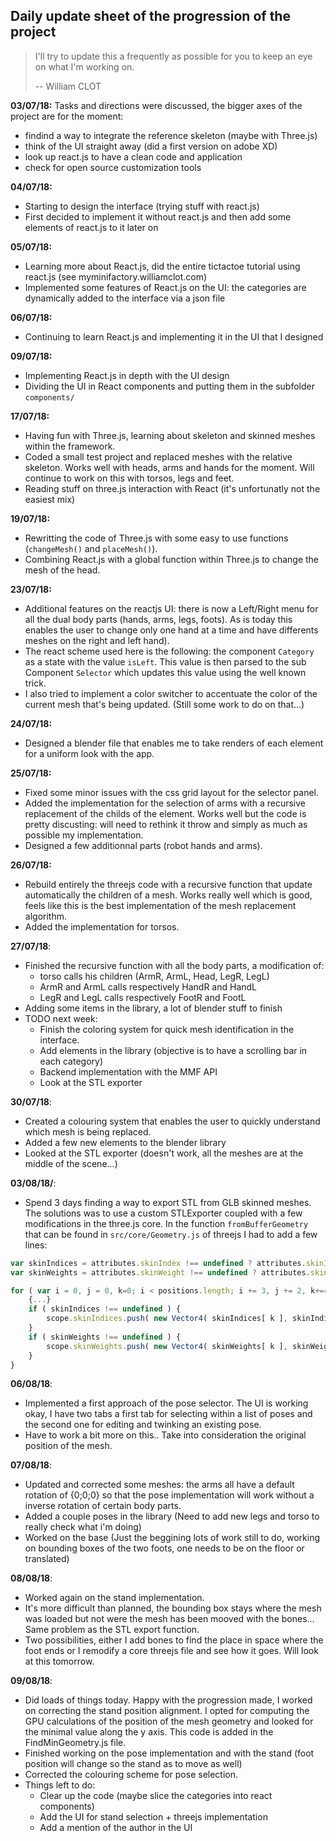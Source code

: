 ## Daily update sheet of the progression of the project

> I'll try to update this a frequently as possible for you to keep an eye on what I'm working on.
>
> -- William CLOT


**03/07/18:**
Tasks and directions were discussed, the bigger axes of the project are for the moment:

- findind a way to integrate the reference skeleton (maybe with Three.js)
- think of the UI straight away (did a first version on adobe XD)
- look up react.js to have a clean code and application
- check for open source customization tools

**04/07/18:**

- Starting to design the interface (trying stuff with react.js)
- First decided to implement it without react.js and then add some elements of react.js to it later on

**05/07/18:**

- Learning more about React.js, did the entire tictactoe tutorial using react.js (see myminifactory.williamclot.com)
- Implemented some features of React.js on the UI: the categories are dynamically added to the interface via a json file


**06/07/18:**

- Continuing to learn React.js and implementing it in the UI that I designed

**09/07/18:**

- Implementing React.js in depth with the UI design
- Dividing the UI in React components and putting them in the subfolder `components/`

**17/07/18:**

- Having fun with Three.js, learning about skeleton and skinned meshes within the framework. 
- Coded a small test project and replaced meshes with the relative skeleton. Works well with heads, arms and hands for the moment. Will continue to work on this with torsos, legs and feet.
- Reading stuff on three.js interaction with React (it's unfortunatly not the easiest mix)

**19/07/18:**

- Rewritting the code of Three.js with some easy to use functions (`changeMesh()` and `placeMesh()`).
- Combining React.js with a global function within Three.js to change the mesh of the head.

**23/07/18:**

- Additional features on the reactjs UI: there is now a Left/Right menu for all the dual body parts (hands, arms, legs, foots). As is today this enables the user to change only one hand at a time and have differents meshes on the right and left hand).
- The react scheme used here is the following: the component `Category` as a state with the value `isLeft`. This value is then parsed to the sub Component `Selector` which updates this value using the well known trick. 
- I also tried to implement a color switcher to accentuate the color of the current mesh that's being updated. (Still some work to do on that...)
  
**24/07/18:**

- Designed a blender file that enables me to take renders of each element for a uniform look with the app.

**25/07/18:**

- Fixed some minor issues with the css grid layout for the selector panel.
- Added the implementation for the selection of arms with a recursive replacement of the childs of the element. Works well but the code is pretty discusting: will need to rethink it throw and simply as much as possible my implementation.
- Designed a few additionnal parts (robot hands and arms).

**26/07/18:**

- Rebuild entirely the threejs code with a recursive function that update automatically the children of a mesh. Works really well which is good, feels like this is the best implementation of the mesh replacement algorithm.
- Added the implementation for torsos.

**27/07/18**:

- Finished the recursive function with all the body parts, a modification of:
    - torso calls his children (ArmR, ArmL, Head, LegR, LegL)
    - ArmR and ArmL calls respectively HandR and HandL
    - LegR and LegL calls respectively FootR and FootL
- Adding some items in the library, a lot of blender stuff to finish
- TODO next week:
    - Finish the coloring system for quick mesh identification in the interface. 
    - Add elements in the library (objective is to have a scrolling bar in each category)
    - Backend implementation with the MMF API
    - Look at the STL exporter

**30/07/18**:

- Created a colouring system that enables the user to quickly understand which mesh is being replaced.
- Added a few new elements to the blender library
- Looked at the STL exporter (doesn't work, all the meshes are at the middle of the scene...)

**03/08/18/**:

- Spend 3 days finding a way to export STL from GLB skinned meshes. The solutions was to use a custom STLExporter coupled with a few modifications in the three.js core. In the function `fromBufferGeometry` that can be found in `src/core/Geometry.js` of threejs I had to add a few lines:

```js
var skinIndices = attributes.skinIndex !== undefined ? attributes.skinIndex.array : undefined;
var skinWeights = attributes.skinWeight !== undefined ? attributes.skinWeight.array : undefined;

for ( var i = 0, j = 0, k=0; i < positions.length; i += 3, j += 2, k+=4 ) {
    {...}
    if ( skinIndices !== undefined ) {
        scope.skinIndices.push( new Vector4( skinIndices[ k ], skinIndices[ k + 1 ], skinIndices[ k + 2 ], skinIndices[ k + 3 ] ) );
    }
	if ( skinWeights !== undefined ) {
		scope.skinWeights.push( new Vector4( skinWeights[ k ], skinWeights[ k + 1 ], skinWeights[ k + 2 ], skinWeights[ k + 3 ] ) );
	}
}
```

**06/08/18**:

- Implemented a first approach of the pose selector. The UI is working okay, I have two tabs a first tab for selecting within a list of poses and the second one for editing and twinking an existing pose. 
- Have to work a bit more on this.. Take into consideration the original position of the mesh.


**07/08/18**:

- Updated and corrected some meshes: the arms all have a default rotation of {0;0;0} so that the pose implementation will work without a inverse rotation of certain body parts.
- Added a couple poses in the library (Need to add new legs and torso to really check what i'm doing)
- Worked on the base (Just the beggining lots of work still to do, working on bounding boxes of the two foots, one needs to be on the floor or translated)

**08/08/18**:

- Worked again on the stand implementation. 
- It's more difficult than planned, the bounding box stays where the mesh was loaded but not were the mesh has been mooved with the bones... Same problem as the STL export function. 
- Two possibilities, either I add bones to find the place in space where the foot ends or I remodify a core threejs file and see how it goes. Will look at this tomorrow.

**09/08/18**:

- Did loads of things today. Happy with the progression made, I worked on correcting the stand position alignment. I opted for computing the GPU calculations of the position of the mesh geometry and looked for the minimal value along the y axis. This code is added in the FindMinGeometry.js file.
- Finished working on the pose implementation and with the stand (foot position will change so the stand as to move as well)
- Corrected the colouring scheme for pose selection.
- Things left to do:
    - Clear up the code (maybe slice the categories into react components)
    - Add the UI for stand selection + threejs implementation
    - Add a mention of the author in the UI
